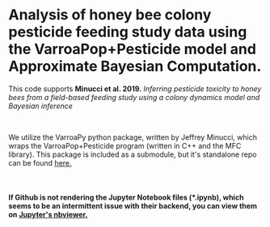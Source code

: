 # Analysis of honey bee colony pesticide feeding study data using the VarroaPop+Pesticide model and Approximate Bayesian Computation.

This code supports **Minucci et al. 2019.** *Inferring pesticide toxicity to honey bees from a field-based feeding study using a colony dynamics model and Bayesian inference*

<br>

We utilize the VarroaPy python package, written by Jeffrey Minucci, which wraps the VarroaPop+Pesticide program (written in C++ and the MFC library). This package is included as a submodule, but it's standalone repo can be found [here.](https://github.com/quanted/VarroaPy/)

<br>

#### If Github is not rendering the Jupyter Notebook files (*.ipynb), which seems to be an intermittent issue with their backend, you can view them on [Jupyter's nbviewer.](https://nbviewer.jupyter.org/github/JeffreyMinucci/bee_neonic_abc/tree/master/) 

